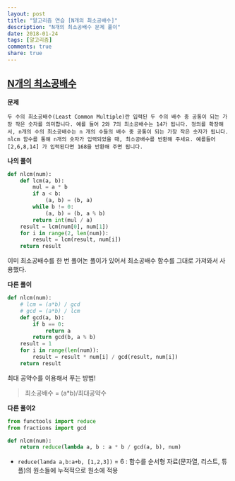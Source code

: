 ```yaml
---
layout: post
title: "알고리즘 연습 [N개의 최소공배수]"
description: "N개의 최소공배수 문제 풀이"
date: 2018-01-24
tags: [알고리즘]
comments: true
share: true
---
```


## [N개의 최소공배수](https://programmers.co.kr/learn/challenge_codes/29)

**문제**

```
두 수의 최소공배수(Least Common Multiple)란 입력된 두 수의 배수 중 공통이 되는 가장 작은 숫자를 의미합니다. 예를 들어 2와 7의 최소공배수는 14가 됩니다. 정의를 확장해서, n개의 수의 최소공배수는 n 개의 수들의 배수 중 공통이 되는 가장 작은 숫자가 됩니다. nlcm 함수를 통해 n개의 숫자가 입력되었을 때, 최소공배수를 반환해 주세요. 예를들어 [2,6,8,14] 가 입력된다면 168을 반환해 주면 됩니다.
```



**나의 풀이** 

```python
def nlcm(num):
    def lcm(a, b):
        mul = a * b
        if a < b:
            (a, b) = (b, a)
        while b != 0:
            (a, b) = (b, a % b)
        return int(mul / a)
    result = lcm(num[0], num[1])
    for i in range(2, len(num)):
        result = lcm(result, num[i])
    return result
```

이미 최소공배수를 한 번 풀어논 풀이가 있어서 최소공배수 함수를 그대로 가져와서 사용했다. 



**다른 풀이**

```python
def nlcm(num):
    # lcm = (a*b) / gcd
    # gcd = (a*b) / lcm
    def gcd(a, b):
        if b == 0:
            return a
        return gcd(b, a % b)
    result = 1
    for i in range(len(num)):
        result = result * num[i] / gcd(result, num[i])
    return result
```

최대 공약수를 이용해서 푸는 방법!

>  최소공배수 = (a*b)/최대공약수



**다른 풀이2**

```python
from functools import reduce
from fractions import gcd

def nlcm(num):
    return reduce(lambda a, b : a * b / gcd(a, b), num)
```

- `reduce(lamda a,b:a+b, [1,2,3])` = 6 : 함수를 순서형 자료(문자열, 리스트, 튜플)의 원소들에 누적적으로 원소에 적용 